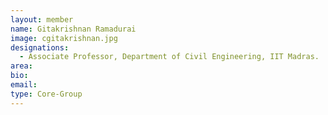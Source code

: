 ```yaml
---
layout: member
name: Gitakrishnan Ramadurai  
image: cgitakrishnan.jpg
designations: 
  - Associate Professor, Department of Civil Engineering, IIT Madras.
area:
bio:
email:
type: Core-Group
---
```

